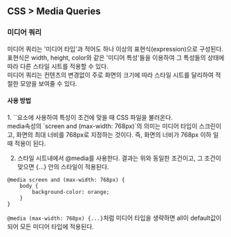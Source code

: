 CSS > Media Queries
-

<h3>미디어 쿼리</h3>
미디어 쿼리는 '미디어 타입'과 적어도 하나 이상의 표현식(expression)으로 구성된다. <br />
표현식은 width, height, color와 같은 '미디어 특성'들을 이용하여 그 특성들의 상태에 따라 다른 스타일 시트를 적용할 수 있다. <br />
미디어 쿼리는 컨텐츠의 변경없이 주로 화면의 크기에 따라 스타일 시트를 달리하여 적절한 모양을 보여줄 수 있다.

<h4>사용 방법</h4>
1. `<link>`요소에 사용하여 특성이 조건에 맞을 때 CSS 파일을 불러온다. <br />
 media속성의 `screen and (max-width: 768px)`의 의미는 미디어 타입이 스크린이고, 화면의 최대 너비를 768px로 지정하는 것이다. 
 즉, 화면의 너비가 768px 이하 일 때 적용이 된다.
 
2. 스타일 시트내에서 @media를 사용한다. 결과는 위와 동일한 조건이고, 그 조건이 맞으면 {...} 안의 스타일이 적용된다.
```
@media screen and (max-width: 768px) {
    body {
        background-color: orange;
    }
}
```
`@media (max-width: 768px) {...}`처럼 미디어 타입을 생략하면 all이 default값이 되어 모든 미디어 타입에 적용된다.
